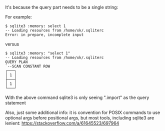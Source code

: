 It's because the query part needs to be a single string:

For example:


    $ sqlite3 :memory: select 1
    -- Loading resources from /home/xk/.sqliterc
    Error: in prepare, incomplete input

versus

    $ sqlite3 :memory: "select 1"
    -- Loading resources from /home/xk/.sqliterc
    QUERY PLAN
    `--SCAN CONSTANT ROW
    ┌───┐
    │ 1 │
    ├───┤
    │ 1 │
    └───┘

With the above command sqlite3 is only seeing ".import" as the query statement

Also, just some additional info: it is convention for POSIX commands to use optional args before positional args, but most tools, including sqlite3 are lenient: https://stackoverflow.com/a/61645523/697964

